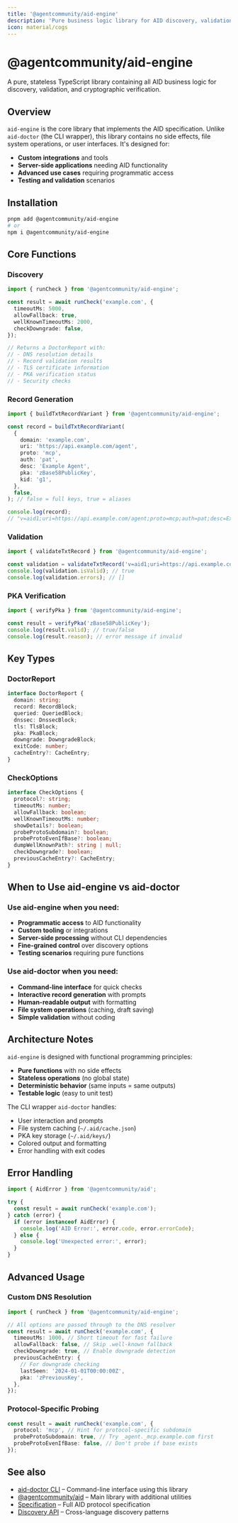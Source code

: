 ```yaml
---
title: '@agentcommunity/aid-engine'
description: 'Pure business logic library for AID discovery, validation, and PKA'
icon: material/cogs
---
```


# @agentcommunity/aid-engine

A pure, stateless TypeScript library containing all AID business logic for discovery, validation, and cryptographic verification.

## Overview

`aid-engine` is the core library that implements the AID specification. Unlike `aid-doctor` (the CLI wrapper), this library contains no side effects, file system operations, or user interfaces. It's designed for:

- **Custom integrations** and tools
- **Server-side applications** needing AID functionality
- **Advanced use cases** requiring programmatic access
- **Testing and validation** scenarios

## Installation

```bash
pnpm add @agentcommunity/aid-engine
# or
npm i @agentcommunity/aid-engine
```

## Core Functions

### Discovery

```typescript
import { runCheck } from '@agentcommunity/aid-engine';

const result = await runCheck('example.com', {
  timeoutMs: 5000,
  allowFallback: true,
  wellKnownTimeoutMs: 2000,
  checkDowngrade: false,
});

// Returns a DoctorReport with:
// - DNS resolution details
// - Record validation results
// - TLS certificate information
// - PKA verification status
// - Security checks
```

### Record Generation

```typescript
import { buildTxtRecordVariant } from '@agentcommunity/aid-engine';

const record = buildTxtRecordVariant(
  {
    domain: 'example.com',
    uri: 'https://api.example.com/agent',
    proto: 'mcp',
    auth: 'pat',
    desc: 'Example Agent',
    pka: 'zBase58PublicKey',
    kid: 'g1',
  },
  false,
); // false = full keys, true = aliases

console.log(record);
// "v=aid1;uri=https://api.example.com/agent;proto=mcp;auth=pat;desc=Example Agent;pka=zBase58PublicKey;kid=g1"
```

### Validation

```typescript
import { validateTxtRecord } from '@agentcommunity/aid-engine';

const validation = validateTxtRecord('v=aid1;uri=https://api.example.com/agent;proto=mcp');
console.log(validation.isValid); // true
console.log(validation.errors); // []
```

### PKA Verification

```typescript
import { verifyPka } from '@agentcommunity/aid-engine';

const result = verifyPka('zBase58PublicKey');
console.log(result.valid); // true/false
console.log(result.reason); // error message if invalid
```

## Key Types

### DoctorReport

```typescript
interface DoctorReport {
  domain: string;
  record: RecordBlock;
  queried: QueriedBlock;
  dnssec: DnssecBlock;
  tls: TlsBlock;
  pka: PkaBlock;
  downgrade: DowngradeBlock;
  exitCode: number;
  cacheEntry?: CacheEntry;
}
```

### CheckOptions

```typescript
interface CheckOptions {
  protocol?: string;
  timeoutMs: number;
  allowFallback: boolean;
  wellKnownTimeoutMs: number;
  showDetails?: boolean;
  probeProtoSubdomain?: boolean;
  probeProtoEvenIfBase?: boolean;
  dumpWellKnownPath?: string | null;
  checkDowngrade?: boolean;
  previousCacheEntry?: CacheEntry;
}
```

## When to Use aid-engine vs aid-doctor

### Use aid-engine when you need:

- **Programmatic access** to AID functionality
- **Custom tooling** or integrations
- **Server-side processing** without CLI dependencies
- **Fine-grained control** over discovery options
- **Testing scenarios** requiring pure functions

### Use aid-doctor when you need:

- **Command-line interface** for quick checks
- **Interactive record generation** with prompts
- **Human-readable output** with formatting
- **File system operations** (caching, draft saving)
- **Simple validation** without coding

## Architecture Notes

`aid-engine` is designed with functional programming principles:

- **Pure functions** with no side effects
- **Stateless operations** (no global state)
- **Deterministic behavior** (same inputs = same outputs)
- **Testable logic** (easy to unit test)

The CLI wrapper `aid-doctor` handles:

- User interaction and prompts
- File system caching (`~/.aid/cache.json`)
- PKA key storage (`~/.aid/keys/`)
- Colored output and formatting
- Error handling with exit codes

## Error Handling

```typescript
import { AidError } from '@agentcommunity/aid';

try {
  const result = await runCheck('example.com');
} catch (error) {
  if (error instanceof AidError) {
    console.log('AID Error:', error.code, error.errorCode);
  } else {
    console.log('Unexpected error:', error);
  }
}
```

## Advanced Usage

### Custom DNS Resolution

```typescript
import { runCheck } from '@agentcommunity/aid-engine';

// All options are passed through to the DNS resolver
const result = await runCheck('example.com', {
  timeoutMs: 1000, // Short timeout for fast failure
  allowFallback: false, // Skip .well-known fallback
  checkDowngrade: true, // Enable downgrade detection
  previousCacheEntry: {
    // For downgrade checking
    lastSeen: '2024-01-01T00:00:00Z',
    pka: 'zPreviousKey',
  },
});
```

### Protocol-Specific Probing

```typescript
const result = await runCheck('example.com', {
  protocol: 'mcp', // Hint for protocol-specific subdomain
  probeProtoSubdomain: true, // Try _agent._mcp.example.com first
  probeProtoEvenIfBase: false, // Don't probe if base exists
});
```

## See also

- [aid-doctor CLI](../Tooling/aid_doctor.md) – Command-line interface using this library
- [@agentcommunity/aid](../../packages/aid/) – Main library with additional utilities
- [Specification](../specification.md) – Full AID protocol specification
- [Discovery API](../Reference/discovery_api.md) – Cross-language discovery patterns
